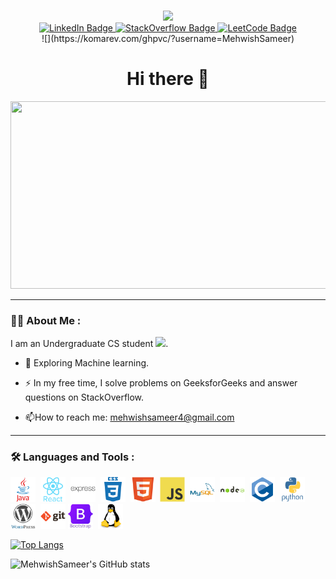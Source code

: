 ### 


<div id="header" align="center">
  <img src="https://media.giphy.com/media/qT3NpahR7tGnOqqjng/giphy.gif" width="100"/>
</div>
<div id="badges" align="center">
  <a href="https://www.linkedin.com/in/mehwish-sameer-4186b916b/">
    <img src="https://img.shields.io/badge/LinkedIn-blue?style=for-the-badge&logo=linkedin&logoColor=white" alt="LinkedIn Badge"/>
  </a>
  <a href="https://stackoverflow.com/users/15265957/mehwish-sameer">
    <img src="https://img.shields.io/badge/StackOverflow-red?style=for-the-badge&logo=stackoverflow&logoColor=white" alt="StackOverflow Badge"/>
  </a>
  <a href="https://leetcode.com/mehwishsameer4/">
    <img src="https://img.shields.io/badge/LeetCode-red?style=for-the-badge&logo=leetcode&logoColor=white" alt="LeetCode Badge"/>
  </a>
  <br/>
  ![](https://komarev.com/ghpvc/?username=MehwishSameer)
  <h1>Hi there 👋</h1>
</div>

<div align="center">
  <img src="https://media.giphy.com/media/dWesBcTLavkZuG35MI/giphy.gif" width="600" height="300"/>
</div>

---

### :woman_technologist: About Me :
I am an Undergraduate CS student <img src="https://media.giphy.com/media/WUlplcMpOCEmTGBtBW/giphy.gif" width="30">.
- :seedling: Exploring Machine learning.

- :zap: In my free time, I solve problems on GeeksforGeeks and answer questions on StackOverflow.

- :mailbox:How to reach me: mehwishsameer4@gmail.com

---

### :hammer_and_wrench: Languages and Tools :

<div>
  <img src="https://github.com/devicons/devicon/blob/master/icons/java/java-original-wordmark.svg" title="Java" alt="Java" width="40" height="40"/>&nbsp;
  <img src="https://github.com/devicons/devicon/blob/master/icons/react/react-original-wordmark.svg" title="React" alt="React" width="40" height="40"/>&nbsp;
  <img src="https://github.com/devicons/devicon/blob/master/icons/express/express-original-wordmark.svg" title="Express" alt="Express" width="40" height="40"/>&nbsp;
  <img src="https://github.com/devicons/devicon/blob/master/icons/css3/css3-plain-wordmark.svg"  title="CSS3" alt="CSS" width="40" height="40"/>&nbsp;
  <img src="https://github.com/devicons/devicon/blob/master/icons/html5/html5-original.svg" title="HTML5" alt="HTML" width="40" height="40"/>&nbsp;
  <img src="https://github.com/devicons/devicon/blob/master/icons/javascript/javascript-original.svg" title="JavaScript" alt="JavaScript" width="40" height="40"/>&nbsp;
   <img src="https://github.com/devicons/devicon/blob/master/icons/mysql/mysql-original-wordmark.svg" title="MySQL"  alt="MySQL" width="40" height="40"/>&nbsp;
  <img src="https://github.com/devicons/devicon/blob/master/icons/nodejs/nodejs-original-wordmark.svg" title="NodeJS" alt="NodeJS" width="40" height="40"/>&nbsp;
  <img src="https://github.com/devicons/devicon/blob/master/icons/c/c-original.svg" title="C" alt="C" width="40" height="40"/>&nbsp;
  <img src="https://github.com/devicons/devicon/blob/master/icons/python/python-original-wordmark.svg" title="Python" alt="Python" width="40" height="40"/>&nbsp;
  <img src="https://github.com/devicons/devicon/blob/master/icons/wordpress/wordpress-original.svg" title="wordpress" alt="Wordpress" width="40" height="40"/>&nbsp;
  <img src="https://github.com/devicons/devicon/blob/master/icons/git/git-original-wordmark.svg" title="Git" **alt="Git" width="40" height="40"/>
  <img src="https://github.com/devicons/devicon/blob/master/icons/bootstrap/bootstrap-original-wordmark.svg" title="bootstrap" alt="bootstraps" width="40" height="40"/>&nbsp;
  <img src="https://github.com/devicons/devicon/blob/master/icons/linux/linux-original.svg" title="linux" alt="Linux" width="40" height="40"/>&nbsp;
<br> 
</div>



[![Top Langs](https://github-readme-stats-git-masterrstaa-rickstaa.vercel.app/api/top-langs/?username=MehwishSameer&layout=compact&theme=vision-friendly-dark)](https://github.com/anuraghazra/github-readme-stats)

![MehwishSameer's GitHub stats](https://github-readme-stats.vercel.app/api?username=MehwishSameer&show_icons=true&theme=gruvbox)
